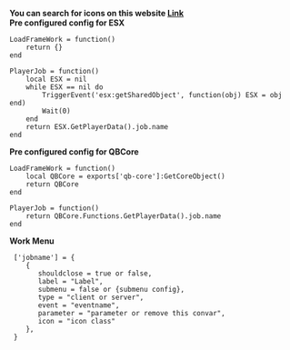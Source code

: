 **You can search for icons on this website <a href="https://fontawesome.com/v5.15/how-to-use/on-the-web/referencing-icons/basic-use">Link</a>**<br>
**Pre configured config for ESX**
````
LoadFrameWork = function()
    return {}
end

PlayerJob = function()
    local ESX = nil
    while ESX == nil do 
        TriggerEvent('esx:getSharedObject', function(obj) ESX = obj end)
        Wait(0)
    end
    return ESX.GetPlayerData().job.name
end
````
**Pre configured config for QBCore**
````
LoadFrameWork = function()
    local QBCore = exports['qb-core']:GetCoreObject()
    return QBCore
end

PlayerJob = function()
    return QBCore.Functions.GetPlayerData().job.name
end
````

**Work Menu**
````
 ['jobname'] = {
    {
       shouldclose = true or false,
       label = "Label",
       submenu = false or {submenu config},
       type = "client or server",
       event = "eventname",
       parameter = "parameter or remove this convar",
       icon = "icon class"
    },
 }
 ````
